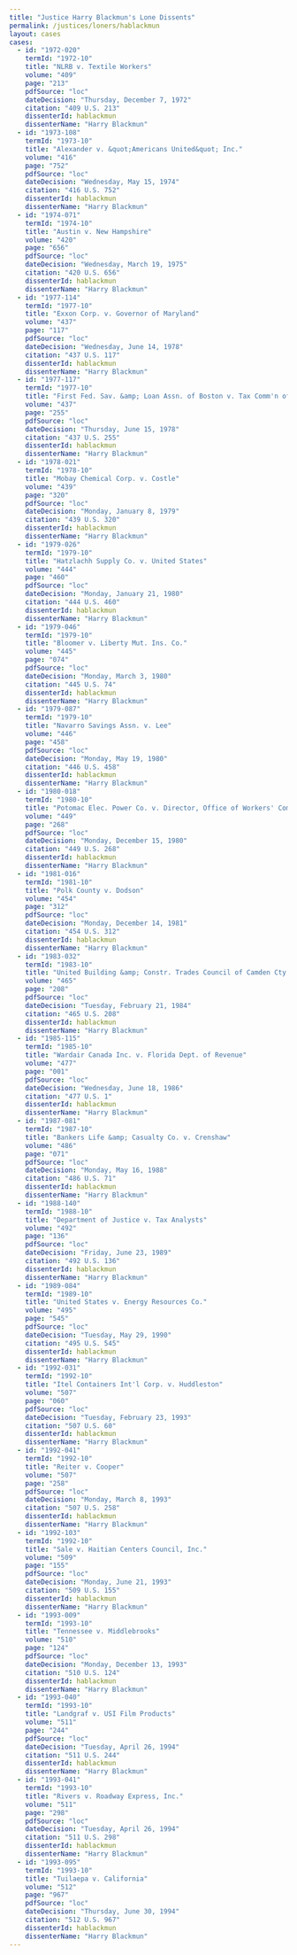 ```yaml
---
title: "Justice Harry Blackmun's Lone Dissents"
permalink: /justices/loners/hablackmun
layout: cases
cases:
  - id: "1972-020"
    termId: "1972-10"
    title: "NLRB v. Textile Workers"
    volume: "409"
    page: "213"
    pdfSource: "loc"
    dateDecision: "Thursday, December 7, 1972"
    citation: "409 U.S. 213"
    dissenterId: hablackmun
    dissenterName: "Harry Blackmun"
  - id: "1973-108"
    termId: "1973-10"
    title: "Alexander v. &quot;Americans United&quot; Inc."
    volume: "416"
    page: "752"
    pdfSource: "loc"
    dateDecision: "Wednesday, May 15, 1974"
    citation: "416 U.S. 752"
    dissenterId: hablackmun
    dissenterName: "Harry Blackmun"
  - id: "1974-071"
    termId: "1974-10"
    title: "Austin v. New Hampshire"
    volume: "420"
    page: "656"
    pdfSource: "loc"
    dateDecision: "Wednesday, March 19, 1975"
    citation: "420 U.S. 656"
    dissenterId: hablackmun
    dissenterName: "Harry Blackmun"
  - id: "1977-114"
    termId: "1977-10"
    title: "Exxon Corp. v. Governor of Maryland"
    volume: "437"
    page: "117"
    pdfSource: "loc"
    dateDecision: "Wednesday, June 14, 1978"
    citation: "437 U.S. 117"
    dissenterId: hablackmun
    dissenterName: "Harry Blackmun"
  - id: "1977-117"
    termId: "1977-10"
    title: "First Fed. Sav. &amp; Loan Assn. of Boston v. Tax Comm'n of Mass."
    volume: "437"
    page: "255"
    pdfSource: "loc"
    dateDecision: "Thursday, June 15, 1978"
    citation: "437 U.S. 255"
    dissenterId: hablackmun
    dissenterName: "Harry Blackmun"
  - id: "1978-021"
    termId: "1978-10"
    title: "Mobay Chemical Corp. v. Costle"
    volume: "439"
    page: "320"
    pdfSource: "loc"
    dateDecision: "Monday, January 8, 1979"
    citation: "439 U.S. 320"
    dissenterId: hablackmun
    dissenterName: "Harry Blackmun"
  - id: "1979-026"
    termId: "1979-10"
    title: "Hatzlachh Supply Co. v. United States"
    volume: "444"
    page: "460"
    pdfSource: "loc"
    dateDecision: "Monday, January 21, 1980"
    citation: "444 U.S. 460"
    dissenterId: hablackmun
    dissenterName: "Harry Blackmun"
  - id: "1979-046"
    termId: "1979-10"
    title: "Bloomer v. Liberty Mut. Ins. Co."
    volume: "445"
    page: "074"
    pdfSource: "loc"
    dateDecision: "Monday, March 3, 1980"
    citation: "445 U.S. 74"
    dissenterId: hablackmun
    dissenterName: "Harry Blackmun"
  - id: "1979-087"
    termId: "1979-10"
    title: "Navarro Savings Assn. v. Lee"
    volume: "446"
    page: "458"
    pdfSource: "loc"
    dateDecision: "Monday, May 19, 1980"
    citation: "446 U.S. 458"
    dissenterId: hablackmun
    dissenterName: "Harry Blackmun"
  - id: "1980-018"
    termId: "1980-10"
    title: "Potomac Elec. Power Co. v. Director, Office of Workers' Compensation Programs"
    volume: "449"
    page: "268"
    pdfSource: "loc"
    dateDecision: "Monday, December 15, 1980"
    citation: "449 U.S. 268"
    dissenterId: hablackmun
    dissenterName: "Harry Blackmun"
  - id: "1981-016"
    termId: "1981-10"
    title: "Polk County v. Dodson"
    volume: "454"
    page: "312"
    pdfSource: "loc"
    dateDecision: "Monday, December 14, 1981"
    citation: "454 U.S. 312"
    dissenterId: hablackmun
    dissenterName: "Harry Blackmun"
  - id: "1983-032"
    termId: "1983-10"
    title: "United Building &amp; Constr. Trades Council of Camden Cty. v. Mayor and Council of Camden"
    volume: "465"
    page: "208"
    pdfSource: "loc"
    dateDecision: "Tuesday, February 21, 1984"
    citation: "465 U.S. 208"
    dissenterId: hablackmun
    dissenterName: "Harry Blackmun"
  - id: "1985-115"
    termId: "1985-10"
    title: "Wardair Canada Inc. v. Florida Dept. of Revenue"
    volume: "477"
    page: "001"
    pdfSource: "loc"
    dateDecision: "Wednesday, June 18, 1986"
    citation: "477 U.S. 1"
    dissenterId: hablackmun
    dissenterName: "Harry Blackmun"
  - id: "1987-081"
    termId: "1987-10"
    title: "Bankers Life &amp; Casualty Co. v. Crenshaw"
    volume: "486"
    page: "071"
    pdfSource: "loc"
    dateDecision: "Monday, May 16, 1988"
    citation: "486 U.S. 71"
    dissenterId: hablackmun
    dissenterName: "Harry Blackmun"
  - id: "1988-140"
    termId: "1988-10"
    title: "Department of Justice v. Tax Analysts"
    volume: "492"
    page: "136"
    pdfSource: "loc"
    dateDecision: "Friday, June 23, 1989"
    citation: "492 U.S. 136"
    dissenterId: hablackmun
    dissenterName: "Harry Blackmun"
  - id: "1989-084"
    termId: "1989-10"
    title: "United States v. Energy Resources Co."
    volume: "495"
    page: "545"
    pdfSource: "loc"
    dateDecision: "Tuesday, May 29, 1990"
    citation: "495 U.S. 545"
    dissenterId: hablackmun
    dissenterName: "Harry Blackmun"
  - id: "1992-031"
    termId: "1992-10"
    title: "Itel Containers Int'l Corp. v. Huddleston"
    volume: "507"
    page: "060"
    pdfSource: "loc"
    dateDecision: "Tuesday, February 23, 1993"
    citation: "507 U.S. 60"
    dissenterId: hablackmun
    dissenterName: "Harry Blackmun"
  - id: "1992-041"
    termId: "1992-10"
    title: "Reiter v. Cooper"
    volume: "507"
    page: "258"
    pdfSource: "loc"
    dateDecision: "Monday, March 8, 1993"
    citation: "507 U.S. 258"
    dissenterId: hablackmun
    dissenterName: "Harry Blackmun"
  - id: "1992-103"
    termId: "1992-10"
    title: "Sale v. Haitian Centers Council, Inc."
    volume: "509"
    page: "155"
    pdfSource: "loc"
    dateDecision: "Monday, June 21, 1993"
    citation: "509 U.S. 155"
    dissenterId: hablackmun
    dissenterName: "Harry Blackmun"
  - id: "1993-009"
    termId: "1993-10"
    title: "Tennessee v. Middlebrooks"
    volume: "510"
    page: "124"
    pdfSource: "loc"
    dateDecision: "Monday, December 13, 1993"
    citation: "510 U.S. 124"
    dissenterId: hablackmun
    dissenterName: "Harry Blackmun"
  - id: "1993-040"
    termId: "1993-10"
    title: "Landgraf v. USI Film Products"
    volume: "511"
    page: "244"
    pdfSource: "loc"
    dateDecision: "Tuesday, April 26, 1994"
    citation: "511 U.S. 244"
    dissenterId: hablackmun
    dissenterName: "Harry Blackmun"
  - id: "1993-041"
    termId: "1993-10"
    title: "Rivers v. Roadway Express, Inc."
    volume: "511"
    page: "298"
    pdfSource: "loc"
    dateDecision: "Tuesday, April 26, 1994"
    citation: "511 U.S. 298"
    dissenterId: hablackmun
    dissenterName: "Harry Blackmun"
  - id: "1993-095"
    termId: "1993-10"
    title: "Tuilaepa v. California"
    volume: "512"
    page: "967"
    pdfSource: "loc"
    dateDecision: "Thursday, June 30, 1994"
    citation: "512 U.S. 967"
    dissenterId: hablackmun
    dissenterName: "Harry Blackmun"
---
```

